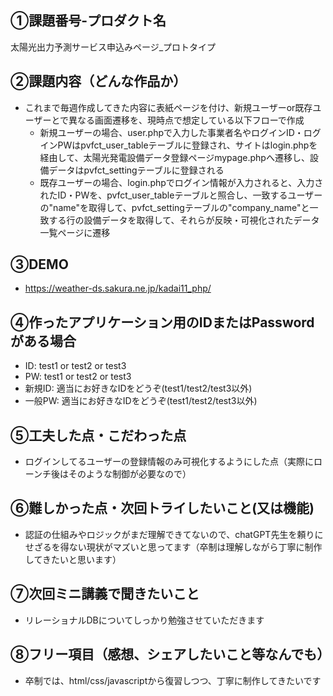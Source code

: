 ## ①課題番号-プロダクト名
太陽光出力予測サービス申込みページ_プロトタイプ

## ②課題内容（どんな作品か）
- これまで毎週作成してきた内容に表紙ページを付け、新規ユーザーor既存ユーザーとで異なる画面遷移を、現時点で想定している以下フローで作成
    - 新規ユーザーの場合、user.phpで入力した事業者名やログインID・ログインPWはpvfct_user_tableテーブルに登録され、サイトはlogin.phpを経由して、太陽光発電設備データ登録ページmypage.phpへ遷移し、設備データはpvfct_settingテーブルに登録される
    - 既存ユーザーの場合、login.phpでログイン情報が入力されると、入力されたID・PWを、pvfct_user_tableテーブルと照合し、一致するユーザーの"name"を取得して、pvfct_settingテーブルの"company_name"と一致する行の設備データを取得して、それらが反映・可視化されたデータ一覧ページに遷移

## ③DEMO
- https://weather-ds.sakura.ne.jp/kadai11_php/

## ④作ったアプリケーション用のIDまたはPasswordがある場合
- ID: test1 or test2 or test3
- PW: test1 or test2 or test3
- 新規ID: 適当にお好きなIDをどうぞ(test1/test2/test3以外)
- 一般PW: 適当にお好きなIDをどうぞ(test1/test2/test3以外)

## ⑤工夫した点・こだわった点
- ログインしてるユーザーの登録情報のみ可視化するようにした点（実際にローンチ後はそのような制御が必要なので）

## ⑥難しかった点・次回トライしたいこと(又は機能)
- 認証の仕組みやロジックがまだ理解できてないので、chatGPT先生を頼りにせざるを得ない現状がマズいと思ってます（卒制は理解しながら丁寧に制作してきたいと思います）

## ⑦次回ミニ講義で聞きたいこと
- リレーショナルDBについてしっかり勉強させていただきます

## ⑧フリー項目（感想、シェアしたいこと等なんでも）
- 卒制では、html/css/javascriptから復習しつつ、丁寧に制作してきたいです